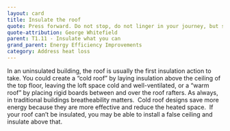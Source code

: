```yaml
---
layout: card
title: Insulate the roof
quote: Press forward. Do not stop, do not linger in your journey, but strive for the mark set before you.
quote-attribution: George Whitefield
parent: T1.11 - Insulate what you can
grand_parent: Energy Efficiency Improvements 
category: Address heat loss
---
```


<p>In an uninsulated building, the roof is usually the first insulation action to take. You could create a “cold roof” by laying insulation above the ceiling of the top floor, leaving the loft space cold and well-ventilated, or a “warm roof” by placing rigid boards between and over the roof rafters. As always, in traditional buildings breatheability matters.  Cold roof designs save more energy because they are more effective and reduce the heated space.  If your roof can’t be insulated, you may be able to install a false ceiling and insulate above that.</p> 

